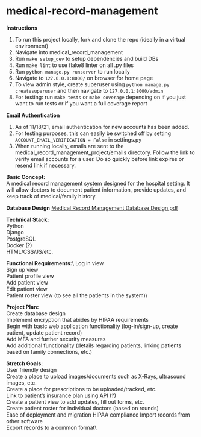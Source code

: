 # medical-record-management

**Instructions**
1. To run this project locally, fork and clone the repo (ideally in a virtual environment)
1. Navigate into medical_record_management 
1. Run `make setup_dev` to setup dependencies and build DBs
1. Run `make lint` to use flake8 linter on all .py files
1. Run `python manage.py runserver` to run locally
1. Navigate to `127.0.0.1:8000/` on browser for home page
1. To view admin style, create superuser using `python manage.py createsuperuser` and then navigate to `127.0.0.1:8000/admin`
1. For testing: run `make tests` or `make coverage` depending on if you just want to run tests or if you want a full coverage report


**Email Authentication**
1. As of 11/18/21, email authentication for new accounts has been added.
1. For testing purposes, this can easily be switched off by setting `ACCOUNT_EMAIL_VERIFICATION = False` in settings.py
1. When running locally, emails are sent to the medical_record_management_project/emails directory. Follow the link to verify email accounts for a user. Do so quickly before link expires or resend link if necessary.


**Basic Concept:**\
A medical record management system designed for the hospital setting. It will allow doctors to document patient information, provide updates, and keep track of medical/family history.


**Database Design**
[Medical Record Management Database Design.pdf](https://github.com/Michie740/medical-record-management/files/7165864/Medical.Record.Management.Database.Design.pdf)


**Technical Stack:** \
Python\
Django\
PostgreSQL\
Docker (?)\
HTML/CSS/JS/etc.

**Functional Requirements:**\ 
Log in view\
Sign up view\
Patient profile view\
Add patient view\
Edit patient view\
Patient roster view (to see all the patients in the system)\

**Project Plan:**\
Create database design\
Implement encryption that abides by HIPAA requirements\
Begin with basic web application functionality (log-in/sign-up, create patient, update patient record)\
Add MFA and further security measures\
Add additional functionality (details regarding patients, linking patients based on family connections, etc.)

**Stretch Goals:**\
User friendly design\
Create a place to upload images/documents such as X-Rays, ultrasound images, etc.\
Create a place for prescriptions to be uploaded/tracked, etc.\
Link to patient’s insurance plan using API (?)\
Create a patient view to add updates, fill out forms, etc.\
Create patient roster for individual doctors (based on rounds)\
Ease of deployment and migration
HIPAA compliance
Import records from other software\
Export records to a common format\
